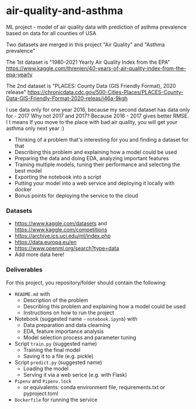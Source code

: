 # air-quality-and-asthma
ML project - model of air quality data with prediction of asthma prevalence based on data for all counties of USA

Two datasets are merged in this project "Air Quality" and "Asthma prevalence"

The 1st dataset is "1980-2021 Yearly Air Quality Index from the EPA" 
https://www.kaggle.com/threnjen/40-years-of-air-quality-index-from-the-epa-yearly



The 2nd dataset is "PLACES: County Data (GIS Friendly Format), 2020 release" https://chronicdata.cdc.gov/500-Cities-Places/PLACES-County-Data-GIS-Friendly-Format-2020-releas/i46a-9kgh

I use data only for one year 2016, because my second dataset has data only for - 2017 
Why not 2017 and 2017? 
Because 2016 - 2017 gives better RMSE. I
t means If you move to the place with bad air quality, you will get your asthma only next year :)



* Thinking of a problem that's interesting for you and finding a dataset for that
* Describing this problem and explaining how a model could be used
* Preparing the data and doing EDA, analyzing important features
* Training multiple models, tuning their performance and selecting the best model
* Exporting the notebook into a script
* Putting your model into a web service and deploying it locally with docker
* Bonus points for deploying the service to the cloud


### Datasets

* https://www.kaggle.com/datasets and https://www.kaggle.com/competitions
* https://archive.ics.uci.edu/ml/index.php
* https://data.europa.eu/en
* https://www.openml.org/search?type=data
* Add more data here!

### Deliverables

For this project, you repository/folder should contain the following:

* `README.md` with
  * Description of the problem
  * Describing this problem and explaining how a model could be used
  * Instructions on how to run the project
* Notebook (suggested name - `notebook.ipynb`) with
  * Data preparation and data clearning
  * EDA, feature importance analysis
  * Model selection process and parameter tuning
* Script `train.py` (suggested name)
  * Training the final model
  * Saving it to a file (e.g. pickle)
* Script `predict.py` (suggested name)
  * Loading the model
  * Serving it via a web serice (e.g. with Flask)
* `Pipenv` and `Pipenv.lock`
  * or equivalents: conda environment file, requirements.txt or pyproject.toml
* `Dockerfile` for running the service


